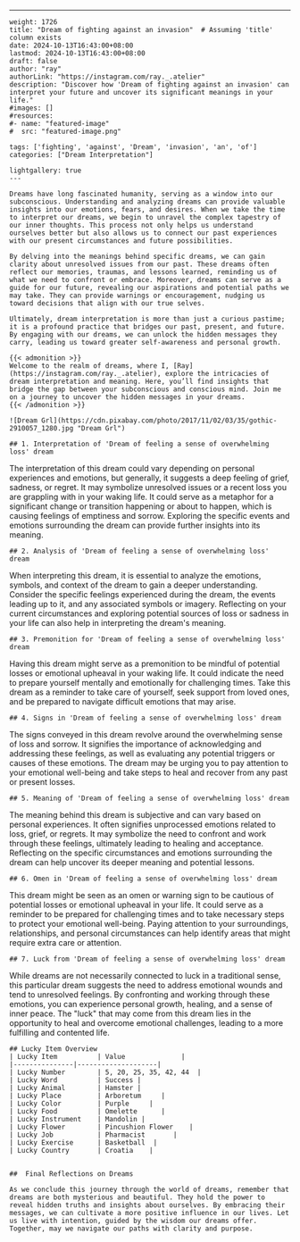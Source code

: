 ---
    weight: 1726
    title: "Dream of fighting against an invasion"  # Assuming 'title' column exists
    date: 2024-10-13T16:43:00+08:00
    lastmod: 2024-10-13T16:43:00+08:00
    draft: false
    author: "ray"
    authorLink: "https://instagram.com/ray._.atelier"
    description: "Discover how 'Dream of fighting against an invasion' can interpret your future and uncover its significant meanings in your life."
    #images: []
    #resources:
    #- name: "featured-image"
    #  src: "featured-image.png"
    
    tags: ['fighting', 'against', 'Dream', 'invasion', 'an', 'of']
    categories: ["Dream Interpretation"]
    
    lightgallery: true
    ---
    
    Dreams have long fascinated humanity, serving as a window into our subconscious. Understanding and analyzing dreams can provide valuable insights into our emotions, fears, and desires. When we take the time to interpret our dreams, we begin to unravel the complex tapestry of our inner thoughts. This process not only helps us understand ourselves better but also allows us to connect our past experiences with our present circumstances and future possibilities.
    
    By delving into the meanings behind specific dreams, we can gain clarity about unresolved issues from our past. These dreams often reflect our memories, traumas, and lessons learned, reminding us of what we need to confront or embrace. Moreover, dreams can serve as a guide for our future, revealing our aspirations and potential paths we may take. They can provide warnings or encouragement, nudging us toward decisions that align with our true selves.
    
    Ultimately, dream interpretation is more than just a curious pastime; it is a profound practice that bridges our past, present, and future. By engaging with our dreams, we can unlock the hidden messages they carry, leading us toward greater self-awareness and personal growth.
    
    {{< admonition >}}
    Welcome to the realm of dreams, where I, [Ray](https://instagram.com/ray._.atelier), explore the intricacies of dream interpretation and meaning. Here, you’ll find insights that bridge the gap between your subconscious and conscious mind. Join me on a journey to uncover the hidden messages in your dreams.
    {{< /admonition >}}
    
    ![Dream Grl](https://cdn.pixabay.com/photo/2017/11/02/03/35/gothic-2910057_1280.jpg "Dream Grl")
    
    ## 1. Interpretation of 'Dream of feeling a sense of overwhelming loss' dream
    
The interpretation of this dream could vary depending on personal experiences and emotions, but generally, it suggests a deep feeling of grief, sadness, or regret. It may symbolize unresolved issues or a recent loss you are grappling with in your waking life. It could serve as a metaphor for a significant change or transition happening or about to happen, which is causing feelings of emptiness and sorrow. Exploring the specific events and emotions surrounding the dream can provide further insights into its meaning.
    
    ## 2. Analysis of 'Dream of feeling a sense of overwhelming loss' dream
    
When interpreting this dream, it is essential to analyze the emotions, symbols, and context of the dream to gain a deeper understanding. Consider the specific feelings experienced during the dream, the events leading up to it, and any associated symbols or imagery. Reflecting on your current circumstances and exploring potential sources of loss or sadness in your life can also help in interpreting the dream's meaning.
    
    ## 3. Premonition for 'Dream of feeling a sense of overwhelming loss' dream
    
Having this dream might serve as a premonition to be mindful of potential losses or emotional upheaval in your waking life. It could indicate the need to prepare yourself mentally and emotionally for challenging times. Take this dream as a reminder to take care of yourself, seek support from loved ones, and be prepared to navigate difficult emotions that may arise.
    
    ## 4. Signs in 'Dream of feeling a sense of overwhelming loss' dream
    
The signs conveyed in this dream revolve around the overwhelming sense of loss and sorrow. It signifies the importance of acknowledging and addressing these feelings, as well as evaluating any potential triggers or causes of these emotions. The dream may be urging you to pay attention to your emotional well-being and take steps to heal and recover from any past or present losses.
    
    ## 5. Meaning of 'Dream of feeling a sense of overwhelming loss' dream
    
The meaning behind this dream is subjective and can vary based on personal experiences. It often signifies unprocessed emotions related to loss, grief, or regrets. It may symbolize the need to confront and work through these feelings, ultimately leading to healing and acceptance. Reflecting on the specific circumstances and emotions surrounding the dream can help uncover its deeper meaning and potential lessons.
    
    ## 6. Omen in 'Dream of feeling a sense of overwhelming loss' dream
    
This dream might be seen as an omen or warning sign to be cautious of potential losses or emotional upheaval in your life. It could serve as a reminder to be prepared for challenging times and to take necessary steps to protect your emotional well-being. Paying attention to your surroundings, relationships, and personal circumstances can help identify areas that might require extra care or attention.
    
    ## 7. Luck from 'Dream of feeling a sense of overwhelming loss' dream
    
While dreams are not necessarily connected to luck in a traditional sense, this particular dream suggests the need to address emotional wounds and tend to unresolved feelings. By confronting and working through these emotions, you can experience personal growth, healing, and a sense of inner peace. The "luck" that may come from this dream lies in the opportunity to heal and overcome emotional challenges, leading to a more fulfilling and contented life.
    
    ## Lucky Item Overview
    | Lucky Item          | Value              |
    |---------------|--------------------|
    | Lucky Number        | 5, 20, 25, 35, 42, 44  |
    | Lucky Word          | Success |
    | Lucky Animal        | Hamster |
    | Lucky Place         | Arboretum     |
    | Lucky Color         | Purple     |
    | Lucky Food          | Omelette      |
    | Lucky Instrument    | Mandolin |
    | Lucky Flower        | Pincushion Flower    |
    | Lucky Job           | Pharmacist       |
    | Lucky Exercise      | Basketball  |
    | Lucky Country       | Croatia    |
    
    
    ##  Final Reflections on Dreams
    
    As we conclude this journey through the world of dreams, remember that dreams are both mysterious and beautiful. They hold the power to reveal hidden truths and insights about ourselves. By embracing their messages, we can cultivate a more positive influence in our lives. Let us live with intention, guided by the wisdom our dreams offer. Together, may we navigate our paths with clarity and purpose.
    